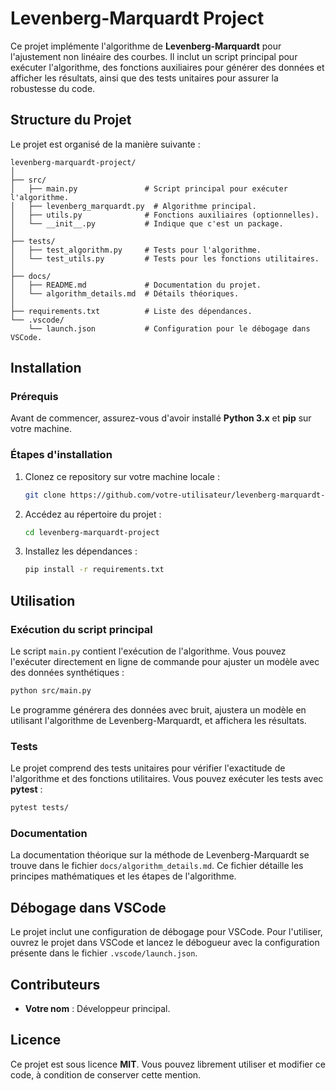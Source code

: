 
# Levenberg-Marquardt Project

Ce projet implémente l'algorithme de **Levenberg-Marquardt** pour l'ajustement non linéaire des courbes. Il inclut un script principal pour exécuter l'algorithme, des fonctions auxiliaires pour générer des données et afficher les résultats, ainsi que des tests unitaires pour assurer la robustesse du code.

## Structure du Projet

Le projet est organisé de la manière suivante :

```
levenberg-marquardt-project/
│
├── src/
│   ├── main.py               # Script principal pour exécuter l'algorithme.
│   ├── levenberg_marquardt.py  # Algorithme principal.
│   ├── utils.py              # Fonctions auxiliaires (optionnelles).
│   └── __init__.py           # Indique que c'est un package.
│
├── tests/
│   ├── test_algorithm.py     # Tests pour l'algorithme.
│   └── test_utils.py         # Tests pour les fonctions utilitaires.
│
├── docs/
│   ├── README.md             # Documentation du projet.
│   └── algorithm_details.md  # Détails théoriques.
│
├── requirements.txt          # Liste des dépendances.
└── .vscode/
    └── launch.json           # Configuration pour le débogage dans VSCode.
```

## Installation

### Prérequis

Avant de commencer, assurez-vous d'avoir installé **Python 3.x** et **pip** sur votre machine.

### Étapes d'installation

1. Clonez ce repository sur votre machine locale :
    ```bash
    git clone https://github.com/votre-utilisateur/levenberg-marquardt-project.git
    ```
2. Accédez au répertoire du projet :
    ```bash
    cd levenberg-marquardt-project
    ```
3. Installez les dépendances :
    ```bash
    pip install -r requirements.txt
    ```

## Utilisation

### Exécution du script principal

Le script `main.py` contient l'exécution de l'algorithme. Vous pouvez l'exécuter directement en ligne de commande pour ajuster un modèle avec des données synthétiques :

```bash
python src/main.py
```

Le programme générera des données avec bruit, ajustera un modèle en utilisant l'algorithme de Levenberg-Marquardt, et affichera les résultats.

### Tests

Le projet comprend des tests unitaires pour vérifier l'exactitude de l'algorithme et des fonctions utilitaires. Vous pouvez exécuter les tests avec **pytest** :

```bash
pytest tests/
```

### Documentation

La documentation théorique sur la méthode de Levenberg-Marquardt se trouve dans le fichier `docs/algorithm_details.md`. Ce fichier détaille les principes mathématiques et les étapes de l'algorithme.

## Débogage dans VSCode

Le projet inclut une configuration de débogage pour VSCode. Pour l'utiliser, ouvrez le projet dans VSCode et lancez le débogueur avec la configuration présente dans le fichier `.vscode/launch.json`.

## Contributeurs

- **Votre nom** : Développeur principal.

## Licence

Ce projet est sous licence **MIT**. Vous pouvez librement utiliser et modifier ce code, à condition de conserver cette mention.
